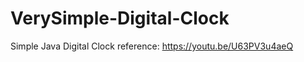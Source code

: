 # VerySimple-Digital-Clock
<b2> Simple Java Digital Clock<b2>
<b2> reference: https://youtu.be/U63PV3u4aeQ <b2>
